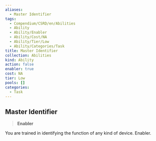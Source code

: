 ```yaml
---
aliases:
  - Master Identifier
tags:
  - Compendium/CSRD/en/Abilities
  - Ability
  - Ability/Enabler
  - Ability/Cost/NA
  - Ability/Tier/Low
  - Ability/Categories/Task
title: Master Identifier
collection: Abilities
kind: Ability
action: false
enabler: true
cost: NA
tier: Low
pools: []
categories:
  - Task
---
```

## Master Identifier  
>**Enabler**
  
You are trained in identifying the function of any kind of device. Enabler.